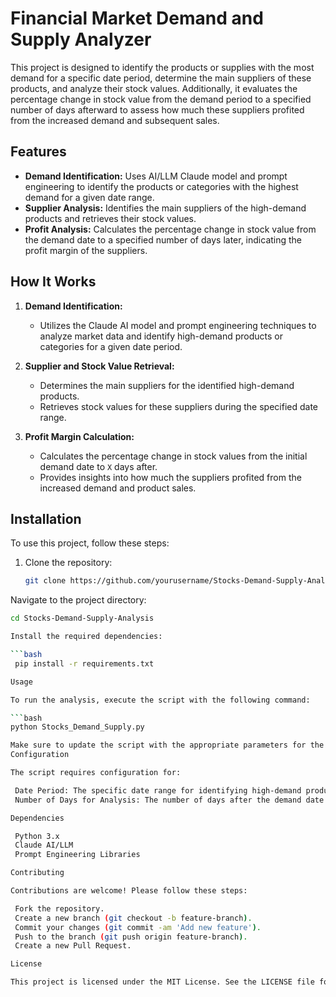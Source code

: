 # Financial Market Demand and Supply Analyzer

This project is designed to identify the products or supplies with the most demand for a specific date period, determine the main suppliers of these products, and analyze their stock values. Additionally, it evaluates the percentage change in stock value from the demand period to a specified number of days afterward to assess how much these suppliers profited from the increased demand and subsequent sales.

## Features

- **Demand Identification:** Uses AI/LLM Claude model and prompt engineering to identify the products or categories with the highest demand for a given date range.
- **Supplier Analysis:** Identifies the main suppliers of the high-demand products and retrieves their stock values.
- **Profit Analysis:** Calculates the percentage change in stock value from the demand date to a specified number of days later, indicating the profit margin of the suppliers.

## How It Works

1. **Demand Identification:**
   - Utilizes the Claude AI model and prompt engineering techniques to analyze market data and identify high-demand products or categories for a given date period.
   
2. **Supplier and Stock Value Retrieval:**
   - Determines the main suppliers for the identified high-demand products.
   - Retrieves stock values for these suppliers during the specified date range.

3. **Profit Margin Calculation:**
   - Calculates the percentage change in stock values from the initial demand date to `X` days after.
   - Provides insights into how much the suppliers profited from the increased demand and product sales.

## Installation

To use this project, follow these steps:

1. Clone the repository:

   ```bash
   git clone https://github.com/yourusername/Stocks-Demand-Supply-Analysis.git

Navigate to the project directory:

   ```bash
   cd Stocks-Demand-Supply-Analysis

Install the required dependencies:

   ```bash
    pip install -r requirements.txt

Usage

To run the analysis, execute the script with the following command:

   ```bash
   python Stocks_Demand_Supply.py

Make sure to update the script with the appropriate parameters for the date range and the number of days for profit analysis.
Configuration

The script requires configuration for:

    Date Period: The specific date range for identifying high-demand products.
    Number of Days for Analysis: The number of days after the demand date to analyze stock value changes.

Dependencies

    Python 3.x
    Claude AI/LLM
    Prompt Engineering Libraries

Contributing

Contributions are welcome! Please follow these steps:

    Fork the repository.
    Create a new branch (git checkout -b feature-branch).
    Commit your changes (git commit -am 'Add new feature').
    Push to the branch (git push origin feature-branch).
    Create a new Pull Request.

License

This project is licensed under the MIT License. See the LICENSE file for details.
